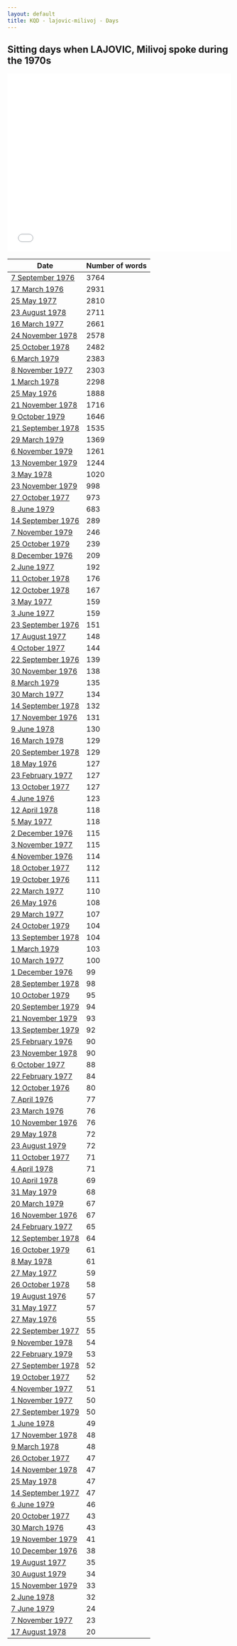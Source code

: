 ```yaml
---
layout: default
title: KQD - lajovic-milivoj - Days
---
```

## Sitting days when LAJOVIC, Milivoj spoke during the 1970s

<iframe width="100%" height="400" frameborder="0" scrolling="no" src="//plot.ly/~wragge/1417.embed"></iframe>

| Date | Number of words |
|--------------|----------------|
|[7 September 1976](https://historichansard.net/senate/1976/19760907_senate_30_s69/)|3764|
|[17 March 1976](https://historichansard.net/senate/1976/19760317_senate_30_s67/)|2931|
|[25 May 1977](https://historichansard.net/senate/1977/19770525_senate_30_s73/)|2810|
|[23 August 1978](https://historichansard.net/senate/1978/19780823_senate_31_s78/)|2711|
|[16 March 1977](https://historichansard.net/senate/1977/19770316_senate_30_s72/)|2661|
|[24 November 1978](https://historichansard.net/senate/1978/19781124_senate_31_s79/)|2578|
|[25 October 1978](https://historichansard.net/senate/1978/19781025_senate_31_s79/)|2482|
|[6 March 1979](https://historichansard.net/senate/1979/19790306_SENATE_31_S80/)|2383|
|[8 November 1977](https://historichansard.net/senate/1977/19771108_senate_30_s75/)|2303|
|[1 March 1978](https://historichansard.net/senate/1978/19780301_senate_31_s76/)|2298|
|[25 May 1976](https://historichansard.net/senate/1976/19760525_senate_30_s68/)|1888|
|[21 November 1978](https://historichansard.net/senate/1978/19781121_senate_31_s79/)|1716|
|[9 October 1979](https://historichansard.net/senate/1979/19791009_senate_31_s82/)|1646|
|[21 September 1978](https://historichansard.net/senate/1978/19780921_senate_31_s78/)|1535|
|[29 March 1979](https://historichansard.net/senate/1979/19790329_senate_31_s80/)|1369|
|[6 November 1979](https://historichansard.net/senate/1979/19791106_senate_31_s83/)|1261|
|[13 November 1979](https://historichansard.net/senate/1979/19791113_senate_31_s83/)|1244|
|[3 May 1978](https://historichansard.net/senate/1978/19780503_senate_31_s77/)|1020|
|[23 November 1979](https://historichansard.net/senate/1979/19791123_senate_31_s83/)|998|
|[27 October 1977](https://historichansard.net/senate/1977/19771027_senate_30_s75/)|973|
|[8 June 1979](https://historichansard.net/senate/1979/19790608_senate_31_s81/)|683|
|[14 September 1976](https://historichansard.net/senate/1976/19760914_senate_30_s69/)|289|
|[7 November 1979](https://historichansard.net/senate/1979/19791107_senate_31_s83/)|246|
|[25 October 1979](https://historichansard.net/senate/1979/19791025_senate_31_s83/)|239|
|[8 December 1976](https://historichansard.net/senate/1976/19761208_senate_30_s70/)|209|
|[2 June 1977](https://historichansard.net/senate/1977/19770602_senate_30_s73/)|192|
|[11 October 1978](https://historichansard.net/senate/1978/19781011_senate_31_s78/)|176|
|[12 October 1978](https://historichansard.net/senate/1978/19781012_senate_31_s78/)|167|
|[3 May 1977](https://historichansard.net/senate/1977/19770503_senate_30_s73/)|159|
|[3 June 1977](https://historichansard.net/senate/1977/19770603_senate_30_s73/)|159|
|[23 September 1976](https://historichansard.net/senate/1976/19760923_senate_30_s69/)|151|
|[17 August 1977](https://historichansard.net/senate/1977/19770817_senate_30_s74/)|148|
|[4 October 1977](https://historichansard.net/senate/1977/19771004_senate_30_s74/)|144|
|[22 September 1976](https://historichansard.net/senate/1976/19760922_senate_30_s69/)|139|
|[30 November 1976](https://historichansard.net/senate/1976/19761130_senate_30_s70/)|138|
|[8 March 1979](https://historichansard.net/senate/1979/19790308_SENATE_31_S80/)|135|
|[30 March 1977](https://historichansard.net/senate/1977/19770330_senate_30_s72/)|134|
|[14 September 1978](https://historichansard.net/senate/1978/19780914_senate_31_s78/)|132|
|[17 November 1976](https://historichansard.net/senate/1976/19761117_senate_30_s70/)|131|
|[9 June 1978](https://historichansard.net/senate/1978/19780609_senate_31_s77/)|130|
|[16 March 1978](https://historichansard.net/senate/1978/19780316_senate_31_s76/)|129|
|[20 September 1978](https://historichansard.net/senate/1978/19780920_senate_31_s78/)|129|
|[18 May 1976](https://historichansard.net/senate/1976/19760518_senate_30_s68/)|127|
|[23 February 1977](https://historichansard.net/senate/1977/19770223_senate_30_s71/)|127|
|[13 October 1977](https://historichansard.net/senate/1977/19771013_senate_30_s75/)|127|
|[4 June 1976](https://historichansard.net/senate/1976/19760604_senate_30_s68/)|123|
|[12 April 1978](https://historichansard.net/senate/1978/19780412_senate_31_s76/)|118|
|[5 May 1977](https://historichansard.net/senate/1977/19770505_senate_30_s73/)|118|
|[2 December 1976](https://historichansard.net/senate/1976/19761202_senate_30_s70/)|115|
|[3 November 1977](https://historichansard.net/senate/1977/19771103_senate_30_s75/)|115|
|[4 November 1976](https://historichansard.net/senate/1976/19761104_senate_30_s69/)|114|
|[18 October 1977](https://historichansard.net/senate/1977/19771018_senate_30_s75/)|112|
|[19 October 1976](https://historichansard.net/senate/1976/19761019_senate_30_s69/)|111|
|[22 March 1977](https://historichansard.net/senate/1977/19770322_senate_30_s72/)|110|
|[26 May 1976](https://historichansard.net/senate/1976/19760526_senate_30_s68/)|108|
|[29 March 1977](https://historichansard.net/senate/1977/19770329_senate_30_s72/)|107|
|[24 October 1979](https://historichansard.net/senate/1979/19791024_senate_31_s83/)|104|
|[13 September 1978](https://historichansard.net/senate/1978/19780913_senate_31_s78/)|104|
|[1 March 1979](https://historichansard.net/senate/1979/19790301_SENATE_31_S80/)|103|
|[10 March 1977](https://historichansard.net/senate/1977/19770310_senate_30_s72/)|100|
|[1 December 1976](https://historichansard.net/senate/1976/19761201_senate_30_s70/)|99|
|[28 September 1978](https://historichansard.net/senate/1978/19780928_senate_31_s78/)|98|
|[10 October 1979](https://historichansard.net/senate/1979/19791010_senate_31_s82/)|95|
|[20 September 1979](https://historichansard.net/senate/1979/19790920_senate_31_s82/)|94|
|[21 November 1979](https://historichansard.net/senate/1979/19791121_senate_31_s83/)|93|
|[13 September 1979](https://historichansard.net/senate/1979/19790913_senate_31_s82/)|92|
|[25 February 1976](https://historichansard.net/senate/1976/19760225_senate_30_s67/)|90|
|[23 November 1978](https://historichansard.net/senate/1978/19781123_senate_31_s79/)|90|
|[6 October 1977](https://historichansard.net/senate/1977/19771006_senate_30_s74/)|88|
|[22 February 1977](https://historichansard.net/senate/1977/19770222_senate_30_s71/)|84|
|[12 October 1976](https://historichansard.net/senate/1976/19761012_senate_30_s69/)|80|
|[7 April 1976](https://historichansard.net/senate/1976/19760407_senate_30_s67/)|77|
|[23 March 1976](https://historichansard.net/senate/1976/19760323_senate_30_s67/)|76|
|[10 November 1976](https://historichansard.net/senate/1976/19761110_senate_30_s70/)|76|
|[29 May 1978](https://historichansard.net/senate/1978/19780529_senate_31_s77/)|72|
|[23 August 1979](https://historichansard.net/senate/1979/19790823_senate_31_s82/)|72|
|[11 October 1977](https://historichansard.net/senate/1977/19771011_senate_30_s75/)|71|
|[4 April 1978](https://historichansard.net/senate/1978/19780404_senate_31_s76/)|71|
|[10 April 1978](https://historichansard.net/senate/1978/19780410_senate_31_s76/)|69|
|[31 May 1979](https://historichansard.net/senate/1979/19790531_senate_31_s81/)|68|
|[20 March 1979](https://historichansard.net/senate/1979/19790320_senate_31_s80/)|67|
|[16 November 1976](https://historichansard.net/senate/1976/19761116_senate_30_s70/)|67|
|[24 February 1977](https://historichansard.net/senate/1977/19770224_senate_30_s71/)|65|
|[12 September 1978](https://historichansard.net/senate/1978/19780912_senate_31_s78/)|64|
|[16 October 1979](https://historichansard.net/senate/1979/19791016_senate_31_s82/)|61|
|[8 May 1978](https://historichansard.net/senate/1978/19780508_senate_31_s77/)|61|
|[27 May 1977](https://historichansard.net/senate/1977/19770527_senate_30_s73/)|59|
|[26 October 1978](https://historichansard.net/senate/1978/19781026_senate_31_s79/)|58|
|[19 August 1976](https://historichansard.net/senate/1976/19760819_senate_30_s69/)|57|
|[31 May 1977](https://historichansard.net/senate/1977/19770531_senate_30_s73/)|57|
|[27 May 1976](https://historichansard.net/senate/1976/19760527_senate_30_s68/)|55|
|[22 September 1977](https://historichansard.net/senate/1977/19770922_senate_30_s74/)|55|
|[9 November 1978](https://historichansard.net/senate/1978/19781109_senate_31_s79/)|54|
|[22 February 1979](https://historichansard.net/senate/1979/19790222_senate_31_s80/)|53|
|[27 September 1978](https://historichansard.net/senate/1978/19780927_senate_31_s78/)|52|
|[19 October 1977](https://historichansard.net/senate/1977/19771019_senate_30_s75/)|52|
|[4 November 1977](https://historichansard.net/senate/1977/19771104_senate_30_s75/)|51|
|[1 November 1977](https://historichansard.net/senate/1977/19771101_senate_30_s75/)|50|
|[27 September 1979](https://historichansard.net/senate/1979/19790927_senate_31_s82/)|50|
|[1 June 1978](https://historichansard.net/senate/1978/19780601_senate_31_s77/)|49|
|[17 November 1978](https://historichansard.net/senate/1978/19781117_senate_31_s79/)|48|
|[9 March 1978](https://historichansard.net/senate/1978/19780309_senate_31_s76/)|48|
|[26 October 1977](https://historichansard.net/senate/1977/19771026_senate_30_s75/)|47|
|[14 November 1978](https://historichansard.net/senate/1978/19781114_senate_31_s79/)|47|
|[25 May 1978](https://historichansard.net/senate/1978/19780525_senate_31_s77/)|47|
|[14 September 1977](https://historichansard.net/senate/1977/19770914_senate_30_s74/)|47|
|[6 June 1979](https://historichansard.net/senate/1979/19790606_senate_31_s81/)|46|
|[20 October 1977](https://historichansard.net/senate/1977/19771020_senate_30_s75/)|43|
|[30 March 1976](https://historichansard.net/senate/1976/19760330_senate_30_s67/)|43|
|[19 November 1979](https://historichansard.net/senate/1979/19791119_senate_31_s83/)|41|
|[10 December 1976](https://historichansard.net/senate/1976/19761210_senate_30_s70/)|38|
|[19 August 1977](https://historichansard.net/senate/1977/19770819_senate_30_s74/)|35|
|[30 August 1979](https://historichansard.net/senate/1979/19790830_senate_31_s82/)|34|
|[15 November 1979](https://historichansard.net/senate/1979/19791115_senate_31_s83/)|33|
|[2 June 1978](https://historichansard.net/senate/1978/19780602_senate_31_s77/)|32|
|[7 June 1979](https://historichansard.net/senate/1979/19790607_senate_31_s81/)|24|
|[7 November 1977](https://historichansard.net/senate/1977/19771107_senate_30_s75/)|23|
|[17 August 1978](https://historichansard.net/senate/1978/19780817_senate_31_s78/)|20|
